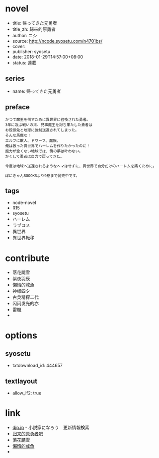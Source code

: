 # novel

- title: 帰ってきた元勇者
- title_zh: 歸來的原勇者
- author: ニシ
- source: http://ncode.syosetu.com/n4701bs/
- cover:
- publisher: syosetu
- date: 2018-01-29T14:57:00+08:00
- status: 連載

## series

- name: 帰ってきた元勇者

## preface


```
かつて魔王を倒すために異世界に召喚された勇者。
3年に及ぶ戦いの末、見事魔王を討ち果たした勇者は
お役御免と地球に強制送還されてしまった。
そんな馬鹿な！
エルフに獣人、ドワーフ、魔族。
俺は救った異世界でハーレムを作りたかったのに！
魔力が全くない地球では、俺の夢は叶わない。
かくして勇者は自力で戻ってきた。

今度は地球へ送還されるようなヘマはせずに、異世界で自分だけのハーレムを築くために。

ぽにきゃんBOOOKSより9巻まで発売中です。
```

## tags

- node-novel
- R15
- syosetu
- ハーレム
- ラブコメ
- 異世界
- 異世界転移

# contribute

- 落花飃雪
- 紫夜羽辰
- 懶惰的咸魚
- 神様四夕
- 古灵精探二代
- 闪闪发光的亦
- 雷楓
- 

# options

## syosetu

- txtdownload_id: 444657

## textlayout

- allow_lf2: true

# link

- [dip.jp](https://narou.dip.jp/search.php?text=n4701bs&novel=all&genre=all&new_genre=all&length=0&down=0&up=100) - 小説家になろう　更新情報検索
- [归来的原勇者吧](https://tieba.baidu.com/f?kw=%E5%BD%92%E6%9D%A5%E7%9A%84%E5%8E%9F%E5%8B%87%E8%80%85&ie=utf-8 "归来的原勇者")
- [落花飃雪](https://pan.baidu.com/s/1nvqVOKD)
- [懶惰的咸魚](https://pan.baidu.com/s/1jImpVvw)
- 




